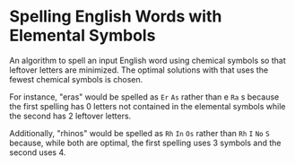 # Spelling English Words with Elemental Symbols

An algorithm to spell an input English word using chemical symbols so that leftover letters are minimized. The optimal solutions with that uses the fewest chemical symbols is chosen.  

For instance, "eras" would be spelled as `Er` `As` rather than e `Ra` s because the first spelling has 0 letters not contained in the elemental symbols while the second has 2 leftover letters.  

Additionally, "rhinos" would be spelled as `Rh` `In` `Os` rather than `Rh` `I` `No` `S` because, while both are optimal, the first spelling uses 3 symbols and the second uses 4.
